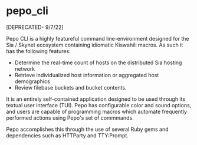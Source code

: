 # pepo_cli

[DEPRECATED- 9/7/22]

Pepo CLI is a highly featureful command line-environment designed for the Sia / Skynet ecosystem containing idiomatic Kiswahili macros. 
As such it has the following features:
- Determine the real-time count of hosts on the distributed Sia hosting network
- Retrieve individualized host information or aggregated host demographics
- Review filebase buckets and bucket contents.


It is an entirely self-contained application designed to be used through its textual user interface (TUI). Pepo has configurable color and sound options,
and users are capable of programming macros which automate frequently performed actions using Pepo's set of commmands.

Pepo accomplishes this through the use of several Ruby gems and dependencies such as HTTParty and TTY:Prompt.
